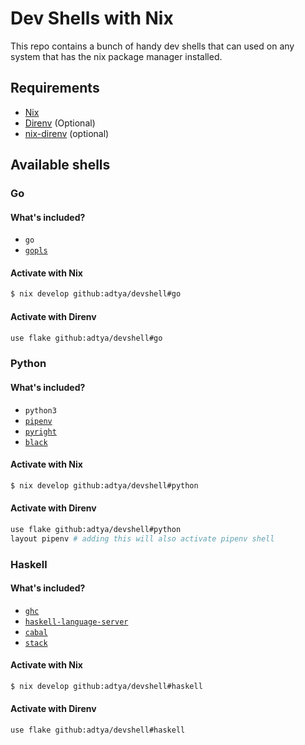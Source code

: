 # Dev Shells with Nix

This repo contains a bunch of handy dev shells that can used on any system that has the nix package manager installed.

## Requirements
 - [Nix](https://github.com/nixos/nix)
 - [Direnv](https://direnv.net) (Optional)
 - [nix-direnv](https://github.com/nix-community/nix-direnv) (optional)

## Available shells

### Go

#### What's included?
 - `go`
 - [`gopls`](https://github.com/golang/tools/tree/master/gopls)

#### Activate with Nix
```sh
$ nix develop github:adtya/devshell#go
```

#### Activate with Direnv
```sh
use flake github:adtya/devshell#go
```

### Python

#### What's included?
 - `python3`
 - [`pipenv`](https://github.com/pypa/pipenv)
 - [`pyright`](https://github.com/microsoft/pyright)
 - [`black`](https://github.com/microsoft/pyright)

#### Activate with Nix
```sh
$ nix develop github:adtya/devshell#python
```

#### Activate with Direnv
```sh
use flake github:adtya/devshell#python
layout pipenv # adding this will also activate pipenv shell
 ```

### Haskell

#### What's included?
 - [`ghc`](https://www.haskell.org/ghc/)
 - [`haskell-language-server`](https://github.com/haskell/haskell-language-server)
 - [`cabal`](https://www.haskell.org/cabal/)
 - [`stack`](https://docs.haskellstack.org/en/stable/)

#### Activate with Nix
```sh
$ nix develop github:adtya/devshell#haskell
```
#### Activate with Direnv
```sh
use flake github:adtya/devshell#haskell
```
